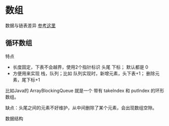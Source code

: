 # 数组

数据与链表差异 [参考这里](README.md)


## 循环数组


特点

* 长度固定，下表不会越界，使用2个指针标识 头尾 下标； 默认都是 0 
* 方便用来实现 栈，队列；比如 队列实现时，新增元素，头下表+1； 删除元素，尾下标+1

比如Java的 ArrayBlockingQueue 就是一个 带有 takeIndex 和 putIndex 的环形数组。


缺点：头尾之间的元素不好维护，从中间删除了某个元素，会出现数组空隙。



数据结构

```
```




